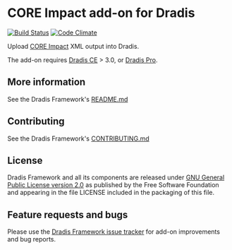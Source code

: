 # CORE Impact add-on for Dradis

[![Build Status](https://secure.travis-ci.org/dradis/dradis-coreimpact.png?branch=master)](http://travis-ci.org/dradis/dradis-coreimpact) [![Code Climate](https://codeclimate.com/github/dradis/dradis-coreimpact.png)](https://codeclimate.com/github/dradis/dradis-coreimpact.png)

Upload [CORE Impact](https://www.coresecurity.com/core-impact/) XML output into Dradis.

The add-on requires [Dradis CE](https://dradisframework.com/ce/) > 3.0, or [Dradis Pro](https://dradisframework.com/pro/).


## More information

See the Dradis Framework's [README.md](https://github.com/dradis/dradisframework/blob/master/README.md)


## Contributing

See the Dradis Framework's [CONTRIBUTING.md](https://github.com/dradis/dradisframework/blob/master/CONTRIBUTING.md)


## License

Dradis Framework and all its components are released under [GNU General Public License version 2.0](http://www.gnu.org/licenses/old-licenses/gpl-2.0.html) as published by the Free Software Foundation and appearing in the file LICENSE included in the packaging of this file.


## Feature requests and bugs

Please use the [Dradis Framework issue tracker](https://github.com/dradis/dradis-ce/issues) for add-on improvements and bug reports.
